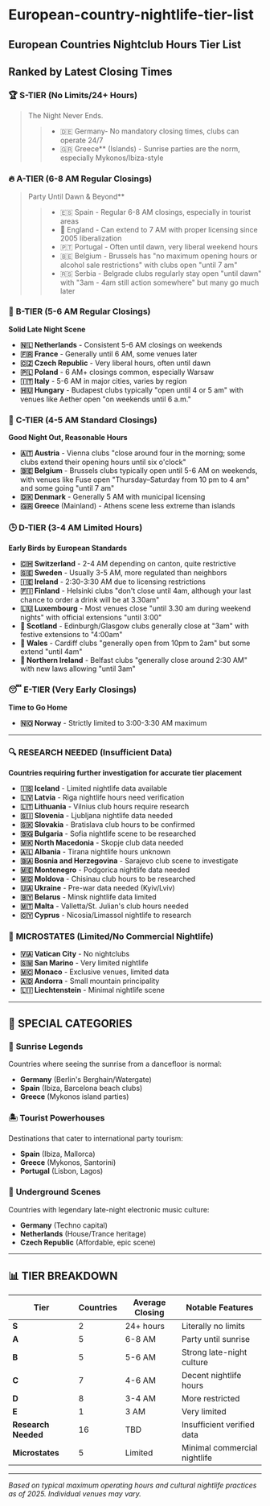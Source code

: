 # European-country-nightlife-tier-list

## European Countries Nightclub Hours Tier List
## Ranked by Latest Closing Times

### 🏆 **S-TIER** (No Limits/24+ Hours)
> The Night Never Ends.
>> - 🇩🇪 Germany- No mandatory closing times, clubs can operate 24/7
>> - 🇬🇷 Greece** (Islands) - Sunrise parties are the norm, especially Mykonos/Ibiza-style

### 🔥 **A-TIER** (6-8 AM Regular Closings)
> Party Until Dawn & Beyond**
>> - 🇪🇸 Spain - Regular 6-8 AM closings, especially in tourist areas
>> - 🏴󠁧󠁢󠁥󠁮󠁧󠁿 England - Can extend to 7 AM with proper licensing since 2005 liberalization
>> - 🇵🇹 Portugal - Often until dawn, very liberal weekend hours
>> - 🇧🇪 Belgium - Brussels has "no maximum opening hours or alcohol sale restrictions" with clubs open "until 7 am"
>> - 🇷🇸 Serbia - Belgrade clubs regularly stay open "until dawn" with "3am - 4am still action somewhere" but many go much later

### 🎉 **B-TIER** (5-6 AM Regular Closings)
**Solid Late Night Scene**
- **🇳🇱 Netherlands** - Consistent 5-6 AM closings on weekends
- **🇫🇷 France** - Generally until 6 AM, some venues later
- **🇨🇿 Czech Republic** - Very liberal hours, often until dawn
- **🇵🇱 Poland** - 6 AM+ closings common, especially Warsaw
- **🇮🇹 Italy** - 5-6 AM in major cities, varies by region
- **🇭🇺 Hungary** - Budapest clubs typically "open until 4 or 5 am" with venues like Aether open "on weekends until 6 a.m."

### 💃 **C-TIER** (4-5 AM Standard Closings)
**Good Night Out, Reasonable Hours**
- **🇦🇹 Austria** - Vienna clubs "close around four in the morning; some clubs extend their opening hours until six o'clock"
- **🇧🇪 Belgium** - Brussels clubs typically open until 5-6 AM on weekends, with venues like Fuse open "Thursday–Saturday from 10 pm to 4 am" and some going "until 7 am"
- **🇩🇰 Denmark** - Generally 5 AM with municipal licensing
- **🇬🇷 Greece** (Mainland) - Athens scene less extreme than islands

### 🕒 **D-TIER** (3-4 AM Limited Hours)
**Early Birds by European Standards**
- **🇨🇭 Switzerland** - 2-4 AM depending on canton, quite restrictive
- **🇸🇪 Sweden** - Usually 3-5 AM, more regulated than neighbors
- **🇮🇪 Ireland** - 2:30-3:30 AM due to licensing restrictions
- **🇫🇮 Finland** - Helsinki clubs "don't close until 4am, although your last chance to order a drink will be at 3.30am"
- **🇱🇺 Luxembourg** - Most venues close "until 3.30 am during weekend nights" with official extensions "until 3:00"
- **🏴󠁧󠁢󠁳󠁣󠁴󠁿 Scotland** - Edinburgh/Glasgow clubs generally close at "3am" with festive extensions to "4:00am"
- **🏴󠁧󠁢󠁷󠁬󠁳󠁿 Wales** - Cardiff clubs "generally open from 10pm to 2am" but some extend "until 4am"
- **🏴󠁧󠁢󠁮󠁩󠁲󠁿 Northern Ireland** - Belfast clubs "generally close around 2:30 AM" with new laws allowing "until 3am"

### 😴 **E-TIER** (Very Early Closings)
**Time to Go Home**
- **🇳🇴 Norway** - Strictly limited to 3:00-3:30 AM maximum

---

### 🔍 **RESEARCH NEEDED** (Insufficient Data)
**Countries requiring further investigation for accurate tier placement**
- **🇮🇸 Iceland** - Limited nightlife data available
- **🇱🇻 Latvia** - Riga nightlife hours need verification
- **🇱🇹 Lithuania** - Vilnius club hours require research
- **🇸🇮 Slovenia** - Ljubljana nightlife data needed
- **🇸🇰 Slovakia** - Bratislava club hours to be confirmed
- **🇧🇬 Bulgaria** - Sofia nightlife scene to be researched
- **🇲🇰 North Macedonia** - Skopje club data needed
- **🇦🇱 Albania** - Tirana nightlife hours unknown
- **🇧🇦 Bosnia and Herzegovina** - Sarajevo club scene to investigate
- **🇲🇪 Montenegro** - Podgorica nightlife data needed
- **🇲🇩 Moldova** - Chisinau club hours to be researched
- **🇺🇦 Ukraine** - Pre-war data needed (Kyiv/Lviv)
- **🇧🇾 Belarus** - Minsk nightlife data limited
- **🇲🇹 Malta** - Valletta/St. Julian's club hours needed
- **🇨🇾 Cyprus** - Nicosia/Limassol nightlife to research

### 🏰 **MICROSTATES** (Limited/No Commercial Nightlife)
- **🇻🇦 Vatican City** - No nightclubs
- **🇸🇲 San Marino** - Very limited nightlife
- **🇲🇨 Monaco** - Exclusive venues, limited data
- **🇦🇩 Andorra** - Small mountain principality
- **🇱🇮 Liechtenstein** - Minimal nightlife scene

---

## 🏅 **SPECIAL CATEGORIES**

### 🌅 **Sunrise Legends**
Countries where seeing the sunrise from a dancefloor is normal:
- **Germany** (Berlin's Berghain/Watergate)
- **Spain** (Ibiza, Barcelona beach clubs)
- **Greece** (Mykonos island parties)

### 🏝️ **Tourist Powerhouses**
Destinations that cater to international party tourism:
- **Spain** (Ibiza, Mallorca)
- **Greece** (Mykonos, Santorini)
- **Portugal** (Lisbon, Lagos)

### 🎵 **Underground Scenes**
Countries with legendary late-night electronic music culture:
- **Germany** (Techno capital)
- **Netherlands** (House/Trance heritage)
- **Czech Republic** (Affordable, epic scene)

---

## 📊 **TIER BREAKDOWN**

| Tier | Countries | Average Closing | Notable Features |
|------|-----------|-----------------|------------------|
| **S** | 2 | 24+ hours | Literally no limits |
| **A** | 5 | 6-8 AM | Party until sunrise |
| **B** | 5 | 5-6 AM | Strong late-night culture |
| **C** | 7 | 4-6 AM | Decent nightlife hours |
| **D** | 8 | 3-4 AM | More restricted |
| **E** | 1 | 3 AM | Very limited |
| **Research Needed** | 16 | TBD | Insufficient verified data |
| **Microstates** | 5 | Limited | Minimal commercial nightlife |

---

*Based on typical maximum operating hours and cultural nightlife practices as of 2025. Individual venues may vary.*
